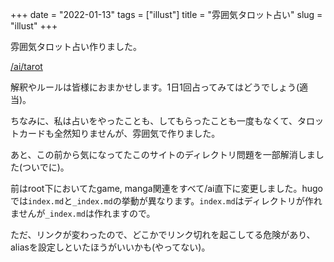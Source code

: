 +++
date = "2022-01-13"
tags = ["illust"]
title = "雰囲気タロット占い"
slug = "illust"
+++

雰囲気タロット占い作りました。

[/ai/tarot](/ai/tarot)

解釈やルールは皆様におまかせします。1日1回占ってみてはどうでしょう(適当)。

ちなみに、私は占いをやったことも、してもらったことも一度もなくて、タロットカードも全然知りませんが、雰囲気で作りました。

あと、この前から気になってたこのサイトのディレクトリ問題を一部解消しました(ついでに)。

前はroot下においてたgame, manga関連をすべて/ai直下に変更しました。hugoでは`index.md`と`_index.md`の挙動が異なります。`index.md`はディレクトリが作れませんが`_index.md`は作れますので。

ただ、リンクが変わったので、どこかでリンク切れを起こしてる危険があり、aliasを設定しといたほうがいいかも(やってない)。

